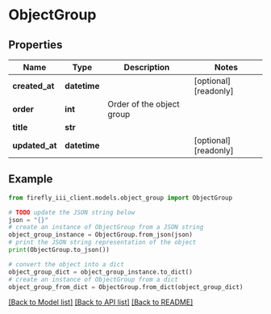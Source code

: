 # ObjectGroup


## Properties

Name | Type | Description | Notes
------------ | ------------- | ------------- | -------------
**created_at** | **datetime** |  | [optional] [readonly] 
**order** | **int** | Order of the object group | 
**title** | **str** |  | 
**updated_at** | **datetime** |  | [optional] [readonly] 

## Example

```python
from firefly_iii_client.models.object_group import ObjectGroup

# TODO update the JSON string below
json = "{}"
# create an instance of ObjectGroup from a JSON string
object_group_instance = ObjectGroup.from_json(json)
# print the JSON string representation of the object
print(ObjectGroup.to_json())

# convert the object into a dict
object_group_dict = object_group_instance.to_dict()
# create an instance of ObjectGroup from a dict
object_group_from_dict = ObjectGroup.from_dict(object_group_dict)
```
[[Back to Model list]](../README.md#documentation-for-models) [[Back to API list]](../README.md#documentation-for-api-endpoints) [[Back to README]](../README.md)


